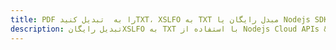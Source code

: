 ---title: PDF را به  تبدیل کنیدTXT، XSLFO به TXT مبدل رایگان یا Nodejs SDKdescription: تبدیل رایگانXSLFO به TXT با استفاده از Nodejs Cloud APIs & SDK همچنین اسناد PDF را در Cloud ایجاد، ویرایش و رندر کنید.---